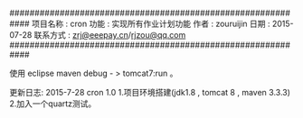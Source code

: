 ############################################################
项目名称 : cron
功能 : 实现所有作业计划功能
作者 : zouruijin
日期 : 2015-07-28
联系方式 : zrj@eeepay.cn/rjzou@qq.com
############################################################

使用 eclipse maven debug - > tomcat7:run 。

更新日志:
 2015-7-28 cron 1.0
   1.项目环境搭建(jdk1.8 , tomcat 8 , maven 3.3.3)
   2.加入一个quartz测试。
   